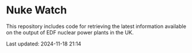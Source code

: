 # Nuke Watch

This repository includes code for retrieving the latest information available on the output of EDF nuclear power plants in the UK.

Last updated: 2024-11-18 21:14